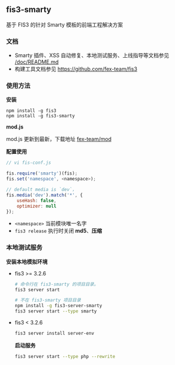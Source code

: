 ## fis3-smarty

基于 FIS3 的针对 Smarty 模板的前端工程解决方案

### 文档

- Smarty 插件、XSS 自动修复、本地测试服务、上线指导等文档参见 [/doc/README.md](doc/README.md)
- 构建工具文档参见 https://github.com/fex-team/fis3

### 使用方法

**安装**

```
npm install -g fis3
npm install -g fis3-smarty
```

**mod.js**

mod.js 更新到最新，下载地址 [fex-team/mod](https://github.com/fex-team/mod)

**配置使用**
```js
// vi fis-conf.js

fis.require('smarty')(fis);
fis.set('namespace', <namespace>);

// default media is `dev`，
fis.media('dev').match('*', {
    useHash: false,
    optimizer: null
});

```
- `<namespace>` 当前模块唯一名字
- `fis3 release` 执行时关闭 **md5**、**压缩**

### 本地测试服务

**安装本地模拟环境**
* fis3 >= 3.2.6
    
    ```bash
    # 命令行在 fis3-smarty 的项目目录。
    fis3 server start
    
    # 不在 fis3-smarty 项目目录
    npm install -g fis3-server-smarty
    fis3 server start --type smarty
    ```
* fis3 < 3.2.6

    ```bash
    fis3 server install server-env
    ```
    
    **启动服务**
    
    ```bash
    fis3 server start --type php --rewrite
    ```

